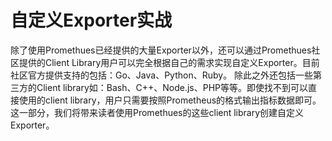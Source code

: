 # 自定义Exporter实战

除了使用Promethues已经提供的大量Exporter以外，还可以通过Promethues社区提供的Client Library用户可以完全根据自己的需求实现自定义Exporter。目前社区官方提供支持的包括：Go、Java、Python、Ruby。 除此之外还包括一些第三方的Client library如：Bash、C++、Node.js、PHP等等。即使找不到可以直接使用的client library，用户只需要按照Prometheus的格式输出指标数据即可。这一部分，我们将带来读者使用Promethues的这些client library创建自定义Exporter。

<!-- ![Prometheus Exporter](http://p2n2em8ut.bkt.clouddn.com/prometheus-exporters2.png) -->